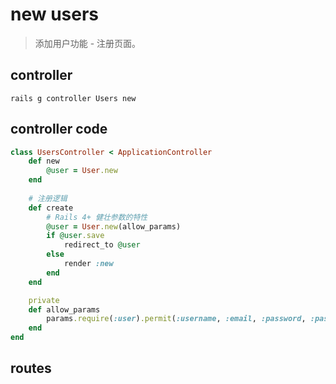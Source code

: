# new users
> 添加用户功能 - 注册页面。

## controller
```shell
rails g controller Users new
```
## controller code
```rb
class UsersController < ApplicationController
    def new
        @user = User.new
    end
    
    # 注册逻辑
    def create
        # Rails 4+ 健壮参数的特性
        @user = User.new(allow_params)
        if @user.save
            redirect_to @user
        else
            render :new
        end
    end

    private
    def allow_params
        params.require(:user).permit(:username, :email, :password, :password_confirmation)
    end
end
```


## routes
```rb
```
